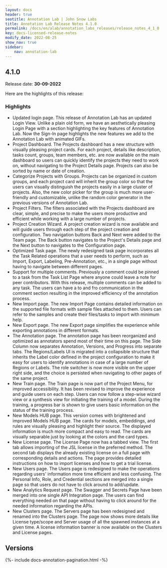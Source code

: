 ```yaml
---
layout: docs
header: true
seotitle: Annotation Lab | John Snow Labs
title: Annotation Lab Release Notes 4.1.0
permalink: /docs/en/alab/annotation_labs_releases/release_notes_4_1_0
key: docs-licensed-release-notes
modify_date: 2022-08-25
show_nav: true
sidebar:
    nav: annotation-lab
---
```


<div class="h3-box" markdown="1">

## 4.1.0

Release date: **30-09-2022**

Here are the highlights of this release:

### Highlights
- Updated login page. This release of Annotation Lab has an updated Login View. Unlike a plain old form, we have an aesthetically pleasing Login Page with a section highlighting the key features of Annotation Lab. Now the Sign-In page highlights the new features we add to the Annotation Lab with animated GIFs.
- Project Dashboard. The Projects dashboard has a new structure with visually pleasing project cards. For each project, details like description, tasks count, groups, team members, etc. are now available on the main dashboard so users can quickly identify the projects they need to work on, without navigating to the Project Details page. Projects can also be sorted by name or date of creation.
- Categorize Projects with Groups. Projects can be organized in custom groups, and each project card will inherit the group color so that the users can visually distinguish the projects easily in a large cluster of projects. Also, the new color picker for the group is much more user-friendly and customizable, unlike the random color generator in the previous versions of Annotation Lab.
- Project Filters. The filters associated with the Projects dashboard are clear, simple, and precise to make the users more productive and efficient while working with a large number of projects.
- Project Creation Wizard. A project creation wizard is now available and will guide users through each step of the project creation and configuration. Two navigation buttons Back and Next were added to the Team page. The Back button navigates to the Project's Details page and the Next button to navigates to the Configuration page.
- Optimized Task page. The newly redesigned task page incorporates all the Task Related operations that a user needs to perform, such as Import, Export, Labeling, Pre-Annotation, etc., in a single page without having to navigate between different pages.
- Support for multiple comments. Previously a comment could be pinned to a task from the Task List Page where anyone could leave a note for peer contributors. With this release, multiple comments can be added to any task. The users can have a to and fro communication in the comment section resulting in the improved efficiency of the annotation process.
- New Import page. The new Import Page contains detailed information on the supported file formats with sample files attached to them. Users can refer to the samples and create their files/tasks to import with minimum help.
- New Export page. The new Export page simplifies the experience while exporting annotations in different formats.
- The Annotation page. The annotation page has been reorganized and optimized as annotators spend most of their time on this page. The Side Column now separates Annotation, Versions, and Progress into separate tabs. The Regions/Labels UI is migrated into a collapsible structure that inherits the Label color defined in the project configuration to make it easy for users to identify annotations in case of a large number of Regions or Labels. The role switcher is now more visible on the upper right side, and the choice is persisted when navigating to other pages of the same project.
- New Train page. The Train page is now part of the Project Menu, for improved accessibility. It has been revised to improve the experience and guide users on each step. Users can now follow a step-wise wizard view or a synthesis view for initiating the training of a model. During the training, a progress bar is shown to give users basic information on the status of the training process.
- New Models HUB page. This version comes with brightened and improved Models HUB page. The cards for models, embeddings, and rules are visually pleasing and highlight their source. The displayed information is much more compact and easy to read. The cards are visually separable just by looking at the colors and the card types.
- New License page. The License Page now has a tabbed view. The first tab allows importing of the JSL license in the preferred method. The second tab displays the already existing license on a full page with corresponding details and actions. The page provides detailed instructions on how to import licenses and how to get a trial license.
- New Users page. The Users page is redesigned to make the operations regarding users' information more time efficient and less confusing. The Personal Info, Role, and Credential sections are merged into a single page so that users do not have to click around to add/update.
- New Analytics Request page. The Swagger and Secrets Page have been merged into one single API Integration page. The users can find everything needed on that page without having to click around for the needed information regarding the APIs.
- New Clusters page. The Servers page has been redesigned and renamed into the Clusters page. The page now shows more details like License type/scope and Server usage of all the spawned instances at a given time. A license information banner is now available on the Clusters and License pages.


</div><div class="prev_ver h3-box" markdown="1">

## Versions

</div>

{%- include docs-annotation-pagination.html -%}